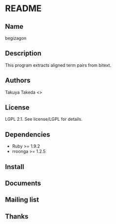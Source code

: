 README
======

Name
----

begizagon

Description
-----------

This program extracts aligned term pairs from bitext.

Authors
-------

Takuya Takeda <>

License
-------

LGPL 2.1. See license/LGPL for details.

Dependencies
------------

  * Ruby >= 1.9.2
  * rroonga >= 1.2.5

Install
-------


Documents
---------



Mailing list
------------



Thanks
------






